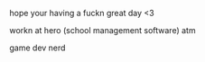 hope your having a fuckn great day <3

workn at hero (school management software) atm

game dev nerd
